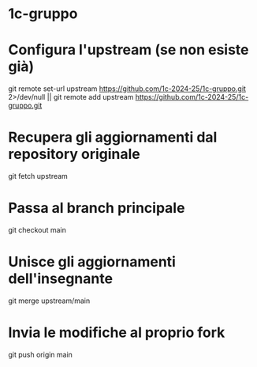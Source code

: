 # 1c-gruppo

# Configura l'upstream (se non esiste già)
git remote set-url upstream https://github.com/1c-2024-25/1c-gruppo.git 2>/dev/null || git remote add upstream https://github.com/1c-2024-25/1c-gruppo.git

# Recupera gli aggiornamenti dal repository originale
git fetch upstream

# Passa al branch principale
git checkout main

# Unisce gli aggiornamenti dell'insegnante
git merge upstream/main

# Invia le modifiche al proprio fork
git push origin main




